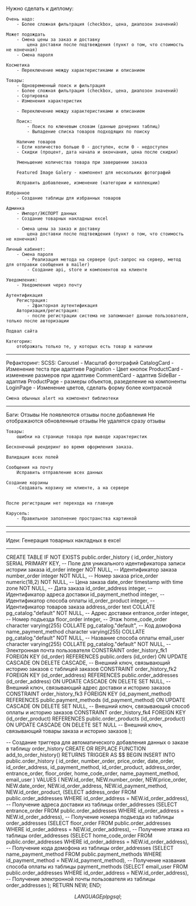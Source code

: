 Нужно сделать к диплому:

    Очень надо:
        - Более сложная фильтрация (checkbox, цена, диапозон значений)

    Может подождать
        - Смена цены за заказ и доставку
            цена доставки после подтвеждения (пункт о том, что стоимость не конечная)
        - Смена пароля

    Косметика
        - Переключение между характеристиками и описанием

    Товары:
        - Одновременный поиск и фильтрация
        - Более сложная фильтрация (checkbox, цена, диапозон значений)
        - Сортировка
        - Изменения характеристик

        - Переключение между характеристиками и описанием

        Поиск:
            - Поиск по ключевым словам (данные дочерних таблиц)
            - Выпадение списка товаров подходящих по поиску

        Наличие товаров
        - Если количество больше 0 - доступен, если 0 - недоступен
        - Скидки (процент, дата начала и окончания, цена после скидки)

        Уменьшение количества товара при завершении заказа

        Featured Image Galery - компонент для нескольких фотографий

        Исправить добавление, изменение (категории и коллекции)

    Избранное
        - Создание таблицы для избранных товаров

    Админка
        - Импорт/ЭКСПОРТ данных
        - Создание товарных накладных excel

        - Смена цены за заказ и доставку
            цена доставки после подтвеждения (пункт о том, что стоимость не конечная)

    Личный кабинет:
        - Смена пароля
            - Реализация метода на сервере (put-запрос на сервер, метод для отправки сообщения в mailer)
            - Создание api, store и компонентов на клиенте
        
    Уведомления:
        - Уведомления через почту

    Аутентификация
        Регистрация:
            - 2факторная аутентификация
        Авторизация/регистрация:
            - после регистрации система не запоминает данные пользователя, только после авторизации

    Подвал сайта

    Категории:
        отображать только те, у которых есть товар в наличии
---
Рефакторинг:
    SCSS:
        Carousel - Масштаб фотографий
        CatalogCard - Изменение теста при адаптиве
        Pagination - Цвет кнопок
        ProductCard - изменение размеров при адаптиве
        CommentCard - адаптив
        SideBar - адаптив
        ProductPage - размеры объектов, разеделение на компоненты
        LoginPage - Изменение цветов, сделать форму более контрасной

    Смена обычных alert на компонент библиотеки
---

Баги:
    Отзывы
        Не появлеются отзывы после добавления
        Не отображаются обновленные отзывы
        Не удалятся сразу отзывы

    Товары:
        ошибки на странице товара при выводе характеристик

    Бесконечный рендеринг во время оформления заказа.

    Валидация всех полей

    Сообщения на почту
        Исправить отправление всех данных

    Создание корзины
        -Создавать корзину не клиенте, а на сервере


    После регистрации нет перехода на главную

    Карусель:
        - Правильное заполнение пространства картинкой
---

---

Идеи:
Генерация товарных накладных в excel

---

CREATE TABLE IF NOT EXISTS public.order_history
(
id_order_history SERIAL PRIMARY KEY, -- Поле для уникального идентификатора записи истории заказа
id_order integer NOT NULL, -- Идентификатор заказа
number_order integer NOT NULL, -- Номер заказа
price_order numeric(18,2) NOT NULL, -- Цена заказа
date_order timestamp with time zone NOT NULL, -- Дата заказа
id_order_address integer, -- Идентификатор адреса доставки
id_payment_method integer, -- Идентификатор способа оплаты
id_order_product integer, --Идентификатор товаров заказа
address_order text COLLATE pg_catalog."default" NOT NULL, -- Адрес доставки
entrance_order integer, -- Номер подъезда
floor_order integer, -- Этаж
home_code_order character varying(255) COLLATE pg_catalog."default", -- Код домофона
name_payment_method character varying(255) COLLATE pg_catalog."default" NOT NULL, -- Название способа оплаты
email_user character varying(255) COLLATE pg_catalog."default" NOT NULL, -- Электронная почта пользователя
CONSTRAINT order_history_fk1 FOREIGN KEY (id_order) REFERENCES public.orders (id_order) ON UPDATE CASCADE ON DELETE CASCADE, -- Внешний ключ, связывающий историю заказов с таблицей заказов
CONSTRAINT order_history_fk2 FOREIGN KEY (id_order_address) REFERENCES public.order_addresses (id_order_address) ON UPDATE CASCADE ON DELETE SET NULL, -- Внешний ключ, связывающий адрес доставки и историю заказов
CONSTRAINT order_history_fk3 FOREIGN KEY (id_payment_method) REFERENCES public.payment_methods (id_payment_method) ON UPDATE CASCADE ON DELETE SET NULL, -- Внешний ключ, связывающий способ оплаты и историю заказов
CONSTRAINT order_history_fk4 FOREIGN KEY (id_order_product) REFERENCES public.order_products (id_order_product) ON UPDATE CASCADE ON DELETE SET NULL -- Внешний ключ, связывающий товары заказа и историю заказов
);

-- Создание триггера для автоматического добавления данных о заказе в таблицу order_history
CREATE OR REPLACE FUNCTION add_to_order_history()
RETURNS TRIGGER AS $$
BEGIN
INSERT INTO public.order_history (
id_order,
number_order,
price_order,
date_order,
id_order_address,
id_payment_method,
id_order_product,
address_order,
entrance_order,
floor_order,
home_code_order,
name_payment_method,
email_user
) VALUES (
NEW.id_order,
NEW.number_order,
NEW.price_order,
NEW.date_order,
NEW.id_order_address,
NEW.id_payment_method,
NEW.id_order_product,
(SELECT address_order FROM public.order_addresses WHERE id_order_address = NEW.id_order_address), -- Получение адреса доставки из таблицы order_addresses
(SELECT entrance_order FROM public.order_addresses WHERE id_order_address = NEW.id_order_address), -- Получение номера подъезда из таблицы order_addresses
(SELECT floor_order FROM public.order_addresses WHERE id_order_address = NEW.id_order_address), -- Получение этажа из таблицы order_addresses
(SELECT home_code_order FROM public.order_addresses WHERE id_order_address = NEW.id_order_address), -- Получение кода домофона из таблицы order_addresses
(SELECT name_payment_method FROM public.payment_methods WHERE id_payment_method = NEW.id_payment_method), -- Получение названия способа оплаты из таблицы payment_methods
(SELECT email_user FROM public.order_addresses WHERE id_order_address = NEW.id_order_address), -- Получение электронной почты пользователя из таблицы order_addresses
);
RETURN NEW;
END;

$$
LANGUAGE plpgsql;
$$
